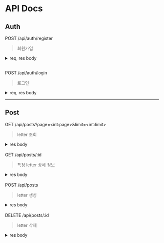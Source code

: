 # API Docs

## Auth

POST /api/auth/register

> 회원가입

<details><summary>req, res body</summary>

### request body

```json
{
    "email":string,
    "userId":string,
    "password":string
}
```

### response body

```json
{
    "statusCode":number,
    "message":string
}
```

</details>

<br>

POST /api/auth/login

> 로그인

<details><summary>req, res body</summary>

### request body

```json
{
    "userId":string,
    "password":string
}
```

### response body

```json
{
    "statusCode": 201,
    "data": {
        "access_token": string
    }
}
```

</details>

<hr>

## Post

GET /api/posts?page=\<int:page>&limit=\<int:limit>

> letter 조회

<details><summary>res body</summary>

### response body

```json
{
    "statusCode": 200,
    "data": [
        {
            "id": 6,
            "createdAt": "2023-06-19T04:25:02.887Z",
            "updatedAt": "2023-06-19T04:25:02.887Z",
            "title": "title",
            "content": "content"
        },
        {
            "id": 5,
            "createdAt": "2023-06-19T04:24:47.782Z",
            "updatedAt": "2023-06-19T04:24:47.782Z",
            "title": "title",
            "content": "content"
        }
        ...
    ]
}
```

</details>
<br>
GET /api/posts/:id

> 특정 letter 상세 정보

<details><summary>res body</summary>

### response body

```json
{
  "statusCode": 200,
  "data": {
    "id": 5,
    "createdAt": "2023-06-19T04:24:47.782Z",
    "updatedAt": "2023-06-19T04:24:47.782Z",
    "title": "title",
    "content": "content"
  }
}
```

</details>
<br>
POST /api/posts

> letter 생성

<details><summary>res body</summary>

### response body

```json
{
  "statusCode": 201,
  "data": {
    "title": "title",
    "content": "content",
    "writer": {
      "id": 2,
      "createdAt": "2023-06-19T03:29:02.491Z",
      "updatedAt": "2023-06-19T03:29:02.491Z",
      "userId": "testuser1",
      "email": "test@mail.com",
      "agreementAt": "2023-06-19T12:29:02.000Z"
    },
    "id": 8,
    "createdAt": "2023-06-19T04:57:39.395Z",
    "updatedAt": "2023-06-19T04:57:39.395Z"
  }
}
```

</details>
<br>
DELETE /api/posts/:id

> letter 삭제

<details><summary>res body</summary>

### response body

```json
{
  "statusCode": 200
}
```

### error case

```json
{
  "statusCode": 404,
  "message": "Post Not Exist"
}
```

```json
{
  "statusCode": 401,
  "message": "No auth token"
}
```

</details>
